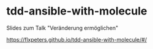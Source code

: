 # tdd-ansible-with-molecule
Slides zum Talk "Veränderung ermöglichen"

https://flxpeters.github.io/tdd-ansible-with-molecule/#/
